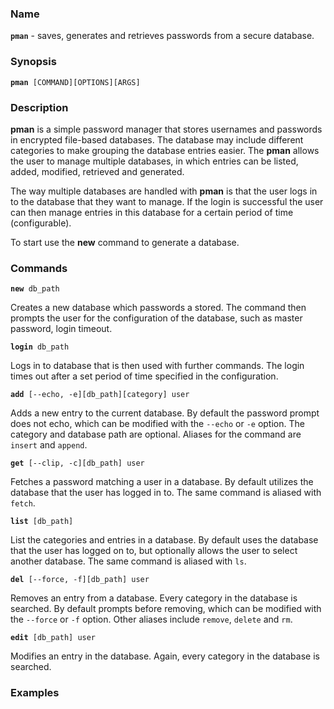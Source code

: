 
### Name

**`pman`** - saves, generates and retrieves passwords from a secure database.

### Synopsis

**`pman `**`[COMMAND][OPTIONS][ARGS]`

### Description

**pman** is a simple password manager that stores usernames and passwords in
encrypted file-based databases. The database may include different categories
to make grouping the database entries easier. The **pman** allows the user to
manage multiple databases, in which entries can be listed, added, modified,
retrieved and generated.

The way multiple databases are handled with **pman** is that the user logs in
to the database that they want to manage. If the login is successful the user
can then manage entries in this database for a certain period of time
(configurable).

To start use the **new** command to generate a database.

### Commands

**`new `**`db_path`

Creates a new database which passwords a stored. The command then prompts
the user for the configuration of the database, such as master password,
login timeout.

**`login `**`db_path`

Logs in to database that is then used with further commands. The login times
out after a set period of time specified in the configuration.

**`add `**`[--echo, -e][db_path][category] user`

Adds a new entry to the current database. By default the password prompt does
not echo, which can be modified with the `--echo` or `-e` option. The category
and database path are optional. Aliases for the command are `insert` and
`append`.

**`get `**`[--clip, -c][db_path] user`

Fetches a password matching a user in a database. By default utilizes the
database that the user has logged in to. The same command is aliased with
`fetch`.

**`list `**`[db_path]`

List the categories and entries in a database. By default uses the database
that the user has logged on to, but optionally allows the user to select another
database. The same command is aliased with `ls`.

**`del `**`[--force, -f][db_path] user`

Removes an entry from a database. Every category in the database is searched.
By default prompts before removing, which can be modified with the `--force`
or `-f` option. Other aliases include `remove`, `delete` and `rm`.

**`edit `**`[db_path] user`

Modifies an entry in the database. Again, every category in the database is
searched.

### Examples
